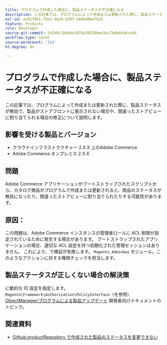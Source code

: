 ```yaml
---
title: プログラムで作成した場合に、製品ステータスが不正確になる
description: この記事では、プログラムによって作成または更新された際に、製品ステータスが無効で、製品がストアフロントに表示されない場合や、間違ったストアビューに割り当てられる場合の修正について説明します。
exl-id: ac02f961-f9e2-4620-839f-b8dbd0befb15
feature: Products
role: Developer
source-git-commit: 1d2e0c1b4a8e3d79a362500ee3ec7bde84a6ce0d
workflow-type: tm+mt
source-wordcount: '212'
ht-degree: 0%

---
```


# プログラムで作成した場合に、製品ステータスが不正確になる

この記事では、プログラムによって作成または更新された際に、製品ステータスが無効で、製品がストアフロントに表示されない場合や、間違ったストアビューに割り当てられる場合の修正について説明します。

## 影響を受ける製品とバージョン

* クラウドインフラストラクチャー 2.X.X 上のAdobe Commerce
* Adobe Commerce オンプレミス 2.X.X

## 問題

Adobe Commerce アプリケーションがブートストラップされたスクリプトから、カタログ商品がプログラムで作成または更新されると、商品のステータスが無効になったり、間違ったストアビューに割り当てられたりする可能性があります。

## 原因：

この問題は、Adobe Commerce インスタンスの管理者ロールに ACL 制限が設定されているために発生する場合があります。 ブートストラップされたアプリケーションの場合、適切な ACL 設定を持つ初期化された管理セッションはありません。 これにより、で検証が失敗します。 `Magento_AdminGws` モジュール。このようなアクションに対する権限チェックを担当します。

## 製品ステータスが正しくない場合の解決策

に動的な ID 設定を指定します。 `Magento\Framework\Authorization\PolicyInterface`（を参照） [ObjectManager/プログラムによる製品アップデート](https://devdocs.magento.com/guides/v2.3/extension-dev-guide/object-manager.html#programmatic-product-updates) 開発者向けドキュメントのトピック。

## 関連資料

* [Github:productRepository で作成された製品のステータスを変更できない](https://github.com/magento/magento2/issues/5664)
